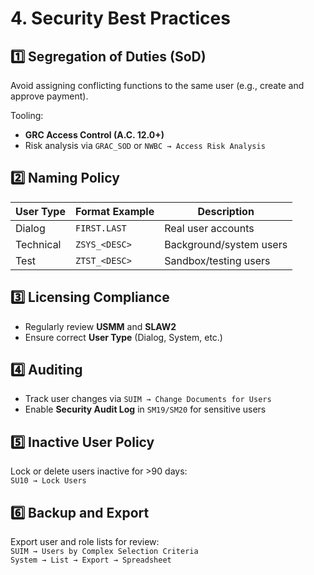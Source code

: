 # 4. Security Best Practices

## 1️⃣ Segregation of Duties (SoD)
Avoid assigning conflicting functions to the same user (e.g., create and approve payment).

Tooling:  
- **GRC Access Control (A.C. 12.0+)**  
- Risk analysis via `GRAC_SOD` or `NWBC → Access Risk Analysis`

## 2️⃣ Naming Policy
| User Type | Format Example | Description |
|------------|----------------|-------------|
| Dialog | `FIRST.LAST` | Real user accounts |
| Technical | `ZSYS_<DESC>` | Background/system users |
| Test | `ZTST_<DESC>` | Sandbox/testing users |

## 3️⃣ Licensing Compliance
- Regularly review **USMM** and **SLAW2**  
- Ensure correct **User Type** (Dialog, System, etc.)

## 4️⃣ Auditing
- Track user changes via `SUIM → Change Documents for Users`  
- Enable **Security Audit Log** in `SM19/SM20` for sensitive users

## 5️⃣ Inactive User Policy
Lock or delete users inactive for >90 days:  
`SU10 → Lock Users`

## 6️⃣ Backup and Export
Export user and role lists for review:  
`SUIM → Users by Complex Selection Criteria`  
`System → List → Export → Spreadsheet`
